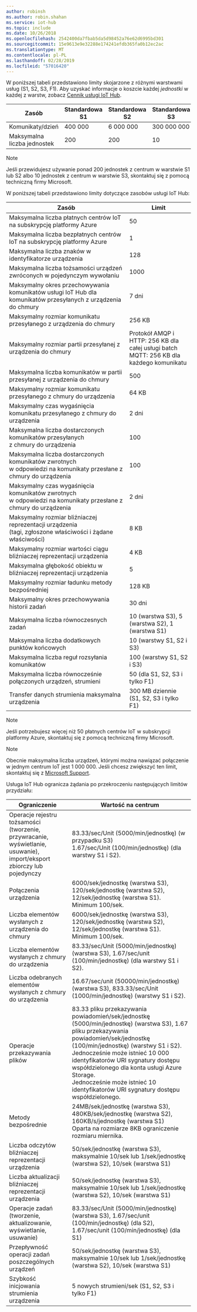 ```yaml
---
author: robinsh
ms.author: robin.shahan
ms.service: iot-hub
ms.topic: include
ms.date: 10/26/2018
ms.openlocfilehash: 2542400da7fbab5da5d98452a76e62d6995bd301
ms.sourcegitcommit: 15e9613e9e32288e174241efdb365fa0b12ec2ac
ms.translationtype: MT
ms.contentlocale: pl-PL
ms.lasthandoff: 02/28/2019
ms.locfileid: "57016420"
---
```

W poniższej tabeli przedstawiono limity skojarzone z różnymi warstwami usług (S1, S2, S3, F1). Aby uzyskać informacje o koszcie każdej *jednostki* w każdej z warstw, zobacz [Cennik usługi IoT Hub](https://azure.microsoft.com/pricing/details/iot-hub/).

| Zasób | Standardowa S1 | Standardowa S2 | Standardowa S3 | Bezpłatna F1 |
| --- | --- | --- | --- | --- |
| Komunikaty/dzień |400 000 |6 000 000 |300 000 000 |8000 |
| Maksymalna liczba jednostek |200 |200 |10 |1 |

> [!NOTE]
> Jeśli przewidujesz używanie ponad 200 jednostek z centrum w warstwie S1 lub S2 albo 10 jednostek z centrum w warstwie S3, skontaktuj się z pomocą techniczną firmy Microsoft.
> 
> 

W poniższej tabeli przedstawiono limity dotyczące zasobów usługi IoT Hub:

| Zasób | Limit |
| --- | --- |
| Maksymalna liczba płatnych centrów IoT na subskrypcję platformy Azure |50 |
| Maksymalna liczba bezpłatnych centrów IoT na subskrypcję platformy Azure |1 |
| Maksymalna liczba znaków w identyfikatorze urządzenia | 128 |
| Maksymalna liczba tożsamości urządzeń<br/> zwróconych w pojedynczym wywołaniu |1000 |
| Maksymalny okres przechowywania komunikatów usługi IoT Hub dla komunikatów przesyłanych z urządzenia do chmury |7 dni |
| Maksymalny rozmiar komunikatu przesyłanego z urządzenia do chmury |256 KB |
| Maksymalny rozmiar partii przesyłanej z urządzenia do chmury |Protokół AMQP i HTTP: 256 KB dla całej usługi batch <br/>MQTT: 256 KB dla każdego komunikatu |
| Maksymalna liczba komunikatów w partii przesyłanej z urządzenia do chmury |500 |
| Maksymalny rozmiar komunikatu przesyłanego z chmury do urządzenia |64 KB |
| Maksymalny czas wygaśnięcia komunikatu przesyłanego z chmury do urządzenia |2 dni |
| Maksymalna liczba dostarczonych komunikatów przesyłanych <br/> z chmury do urządzenia |100 |
| Maksymalna liczba dostarczonych komunikatów zwrotnych <br/> w odpowiedzi na komunikaty przesłane z chmury do urządzenia |100 |
| Maksymalny czas wygaśnięcia komunikatów zwrotnych <br/> w odpowiedzi na komunikaty przesłane z chmury do urządzenia |2 dni |
| Maksymalny rozmiar bliźniaczej reprezentacji urządzenia <br/> (tagi, zgłoszone właściwości i żądane właściwości) | 8 KB |
| Maksymalny rozmiar wartości ciągu bliźniaczej reprezentacji urządzenia | 4 KB |
| Maksymalna głębokość obiektu w bliźniaczej reprezentacji urządzenia | 5 |
| Maksymalny rozmiar ładunku metody bezpośredniej | 128 KB |
| Maksymalny okres przechowywania historii zadań | 30 dni |
| Maksymalna liczba równoczesnych zadań | 10 (warstwa S3), 5 (warstwa S2), 1 (warstwa S1) |
| Maksymalna liczba dodatkowych punktów końcowych | 10 (warstwy S1, S2 i S3) |
| Maksymalna liczba reguł rozsyłania komunikatów | 100 (warstwy S1, S2 i S3) |
| Maksymalna liczba równocześnie połączonych urządzeń, strumieni | 50 (dla S1, S2, S3 i tylko F1) |
| Transfer danych strumienia maksymalna urządzenia | 300 MB dziennie (S1, S2, S3 i tylko F1) |


> [!NOTE]
> Jeśli potrzebujesz więcej niż 50 płatnych centrów IoT w subskrypcji platformy Azure, skontaktuj się z pomocą techniczną firmy Microsoft.


> [!NOTE]
> Obecnie maksymalna liczba urządzeń, którymi można nawiązać połączenie w jednym centrum IoT jest 1 000 000. Jeśli chcesz zwiększyć ten limit, skontaktuj się z [Microsoft Support](https://azure.microsoft.com/support/options/).

Usługa IoT Hub ogranicza żądania po przekroczeniu następujących limitów przydziału:

| Ograniczenie | Wartość na centrum |
| --- | --- |
| Operacje rejestru tożsamości <br/> (tworzenie, przywracanie, wyświetlanie, usuwanie), <br/> import/eksport zbiorczy lub pojedynczy |83.33/sec/Unit (5000/min/jednostkę) (w przypadku S3) <br/> 1.67/sec/Unit (100/min/jednostkę) (dla warstwy S1 i S2). |
| Połączenia urządzenia |6000/sek/jednostkę (warstwa S3), 120/sek/jednostkę (warstwa S2), 12/sek/jednostkę (warstwa S1). <br/>Minimum 100/sek. |
| Liczba elementów wysłanych z urządzenia do chmury |6000/sek/jednostkę (warstwa S3), 120/sek/jednostkę (warstwa S2), 12/sek/jednostkę (warstwa S1). <br/>Minimum 100/sek. |
| Liczba elementów wysłanych z chmury do urządzenia | 83.33/sec/Unit (5000/min/jednostkę) (warstwa S3), 1.67/sec/unit (100/min/jednostkę) (dla warstwy S1 i S2). |
| Liczba odebranych elementów wysłanych z chmury do urządzenia |16.67/sec/unit (50000/min/jednostkę) (warstwa S3), 833.33/sec/Unit (1000/min/jednostkę) (warstwy S1 i S2). |
| Operacje przekazywania plików |83.33 pliku przekazywania powiadomień/sek/jednostkę (5000/min/jednostkę) (warstwa S3), 1.67 pliku przekazywania powiadomień/sek/jednostkę (100/min/jednostkę) (warstwy S1 i S2). <br/> Jednocześnie może istnieć 10 000 identyfikatorów URI sygnatury dostępu współdzielonego dla konta usługi Azure Storage.<br/> Jednocześnie może istnieć 10 identyfikatorów URI sygnatury dostępu współdzielonego. |
| Metody bezpośrednie | 24MB/sek/jednostkę (warstwa S3), 480KB/sek/jednostkę (warstwa S2), 160KB/s/jednostkę (warstwa S1)<br/> Oparta na rozmiarze 8KB ograniczenie rozmiaru miernika. |
| Liczba odczytów bliźniaczej reprezentacji urządzenia | 50/sek/jednostkę (warstwa S3), maksymalnie 10/sek lub 1/sek/jednostkę (warstwa S2), 10/sek (warstwa S1) |
| Liczba aktualizacji bliźniaczej reprezentacji urządzenia | 50/sek/jednostkę (warstwa S3), maksymalnie 10/sek lub 1/sek/jednostkę (warstwa S2), 10/sek (warstwa S1) |
| Operacje zadań <br/> (tworzenie, aktualizowanie, wyświetlanie, usuwanie) | 83.33/sec/Unit (5000/min/jednostkę) (warstwa S3), 1.67/sec/unit (100/min/jednostkę) (dla S2), 1.67/sec/unit (100/min/jednostkę) (dla S1) |
| Przepływność operacji zadań poszczególnych urządzeń | 50/sek/jednostkę (warstwa S3), maksymalnie 10/sek lub 1/sek/jednostkę (warstwa S2), 10/sek (warstwa S1) |
| Szybkość inicjowania strumienia urządzenia | 5 nowych strumieni/sek (S1, S2, S3 i tylko F1) |